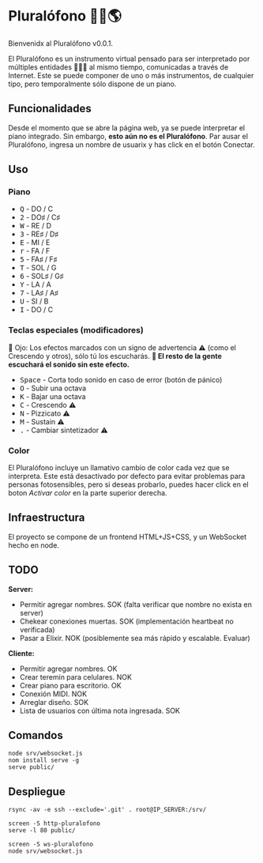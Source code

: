 # Pluralófono 🎹🈚🌎

Bienvenidx al Pluralófono v0.0.1.

El Pluralófono es un instrumento virtual pensado para ser interpretado por múltiples entidades 🦊🤖🐻 al mismo tiempo, comunicadas a través de Internet. Este se puede componer de uno o más instrumentos, de cualquier tipo, pero temporalmente sólo dispone de un piano. 

## Funcionalidades

Desde el momento que se abre la página web, ya se puede interpretar el piano integrado. Sin embargo, **esto aún no es el Pluralófono**. Par ausar el Pluralófono, ingresa un nombre de usuarix y has click en el botón Conectar.

## Uso
### Piano
- <kbd>Q</kbd> - DO / C
- <kbd>2</kbd> - DO♯ / C♯
- <kbd>W</kbd> - RE / D
- <kbd>3</kbd> - RE♯ / D♯
- <kbd>E</kbd> - MI / E
- <kbd>r</kbd> - FA / F
- <kbd>5</kbd> - FA♯ / F♯
- <kbd>T</kbd> - SOL / G
- <kbd>6</kbd> - SOL♯ / G♯
- <kbd>Y</kbd> - LA / A
- <kbd>7</kbd> - LA♯ / A♯
- <kbd>U</kbd> - SI / B
- <kbd>I</kbd> - DO / C

### Teclas especiales (modificadores)
👀 Ojo: Los efectos marcados con un signo de advertencia ⚠️ (como el Crescendo y otros), sólo tú los escucharás. <strong>🙉 El resto de la gente escuchará el sonido sin este efecto.</strong>

- <kbd>Space</kbd> - Corta todo sonido en caso de error (botón de pánico)</dd>
- <kbd>O</kbd> - Subir una octava</dd>
- <kbd>K</kbd> - Bajar una octava</dd>
- <kbd>C</kbd> - Crescendo ⚠️</dd>
- <kbd>N</kbd> - Pizzicato ⚠️</dd>
- <kbd>M</kbd> - Sustain ⚠️</dd>
- <kbd>.</kbd> - Cambiar sintetizador ⚠️</dd>

### Color
El Pluralófono incluye un llamativo cambio de color cada vez que se interpreta. Este está desactivado por defecto para evitar problemas para personas fotosensibles, pero si deseas probarlo, puedes hacer click en el boton *Activar color* en la parte superior derecha.

## Infraestructura

El proyecto se compone de un frontend HTML+JS+CSS, y un WebSocket hecho en node.

## TODO

**Server:**
- Permitir agregar nombres. SOK (falta verificar que nombre no exista en server)
- Chekear conexiones muertas. SOK (implementación heartbeat no verificada)
- Pasar a Elixir. NOK (posiblemente sea más rápido y escalable. Evaluar)

**Cliente:**
- Permitir agregar nombres. OK
- Crear teremin para celulares. NOK
- Crear piano para escritorio. OK
- Conexión MIDI. NOK
- Arreglar diseño. SOK
- Lista de usuarios con última nota ingresada. SOK

## Comandos
```
node srv/websocket.js
nom install serve -g
serve public/ 
```

## Despliegue
```
rsync -av -e ssh --exclude='.git' . root@IP_SERVER:/srv/

screen -S http-pluralofono
serve -l 80 public/

screen -S ws-pluralofono
node srv/websocket.js
```